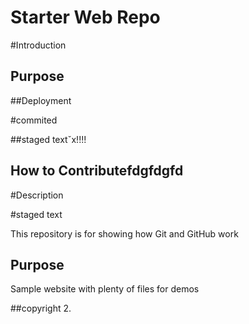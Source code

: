 # Starter Web Repo

#Introduction

## Purpose

##Deployment

#commited

##staged textˇx!!!!



## How to Contributefdgfdgfd

#Description

#staged text


This repository is for showing how Git and GitHub work

## Purpose

Sample website with plenty of files for demos


##copyright 2.